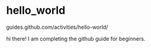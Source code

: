 # hello_world
guides.github.com/activities/hello-world/

hi there! I am completing the github guide for beginners. 
